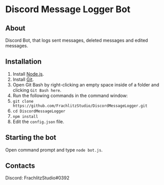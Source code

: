 # Discord Message Logger Bot

## About
Discord Bot, that logs sent messages, deleted messages and edited messages.

## Installation
1. Install [Node.js](https://nodejs.org/).
2. Install [Git](https://gitforwindows.org/).
3. Open Git Bash by right-clicking an empty space inside of a folder and clicking ```Git Bash here```.
4. Run the following commands in the command window:
  1. ```git clone https://github.com/FrachlitzStudio/DiscordMessageLogger.git```
  2. ```cd DiscordMessageLogger```
  3. ```npm install```
5. Edit the ```config.json``` file.

## Starting the bot
Open command prompt and type ```node bot.js```.

## Contacts
Discord: FrachlitzStudio#0392
